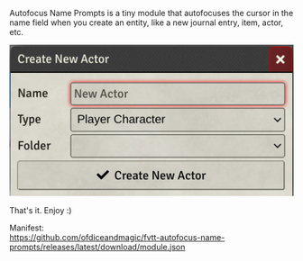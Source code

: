 Autofocus Name Prompts is a tiny module that autofocuses the cursor in the name field when you create an entity, like a new journal entry, item, actor, etc.

![Demo](autofocus-name-prompts-demo.png)

That's it. Enjoy :)

Manifest:  
https://github.com/ofdiceandmagic/fvtt-autofocus-name-prompts/releases/latest/download/module.json
